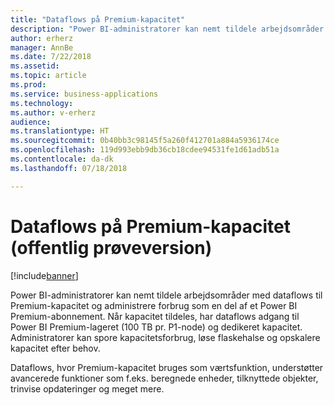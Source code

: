 ```yaml
---
title: "Dataflows på Premium-kapacitet"
description: "Power BI-administratorer kan nemt tildele arbejdsområder med dataflows til Premium-kapacitet og administrere forbrug som en del af et Power BI Premium-abonnement."
author: erherz
manager: AnnBe
ms.date: 7/22/2018
ms.assetid: 
ms.topic: article
ms.prod: 
ms.service: business-applications
ms.technology: 
ms.author: v-erherz
audience: 
ms.translationtype: HT
ms.sourcegitcommit: 0b40bb3c98145f5a260f412701a884a5936174ce
ms.openlocfilehash: 119d993ebb9db36cb18cdee94531fe1d61adb51a
ms.contentlocale: da-dk
ms.lasthandoff: 07/18/2018

---
```

# <a name="dataflows-on-premium-capacity-public-preview"></a>Dataflows på Premium-kapacitet (offentlig prøveversion) 


[!include[banner](../../../includes/banner.md)]

Power BI-administratorer kan nemt tildele arbejdsområder med dataflows til Premium-kapacitet og administrere forbrug som en del af et Power BI Premium-abonnement. Når kapacitet tildeles, har dataflows adgang til Power BI Premium-lageret (100 TB pr. P1-node) og dedikeret kapacitet. Administratorer kan spore kapacitetsforbrug, løse flaskehalse og opskalere kapacitet efter behov.

Dataflows, hvor Premium-kapacitet bruges som værtsfunktion, understøtter avancerede funktioner som f.eks. beregnede enheder, tilknyttede objekter, trinvise opdateringer og meget mere. 

